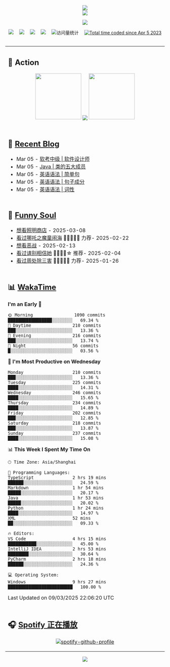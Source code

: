<div align="center">

<img src="https://capsule-render.vercel.app/api?type=waving&color=timeGradient&height=300&&section=header&text=HI%20THERE!&fontSize=90&fontAlign=50&fontAlignY=30&desc=I%E2%80%99m%20@LI%20SIR%20%F0%9F%91%8B&descAlign=50&descSize=30&descAlignY=60&animation=twinkling" />

<div align="center">

  <!-- dynamic typing effect 动态打字效果 -->
  <div align="center">
    <a href="https://lisir.me/">
      <img src="https://readme-typing-svg.herokuapp.com/?lines=今日事，今日毕;任何不能摧毁你的东西;都将使你更加强大;你需要掌控自己的生活;而不是被生活掌控&center=true&size=25">
    </a>
  </div>

  <!-- knock code pictures 敲代码的图片 -->
  <img order-radius="100px" src="https://cdn.jsdelivr.net/gh/wkwbk/wkwbk/assets/images/001.gif"><br>

  <!-- profile logo 个人资料徽标 -->
  <div align="center">
    <a href="https://lisir.me/" title="点击跳转"><img src="https://img.shields.io/badge/Blog-%E4%B8%AA%E4%BA%BA%E5%8D%9A%E5%AE%A2-red"></a>&emsp;
    <a href="https://photo.lisir.me/" title="点击跳转"><img src="https://img.shields.io/badge/Photo-%E6%97%B6%E5%85%89%E7%9B%B8%E5%86%8C-blue"></a>&emsp;
    <a href="https://cloud.lisir.me/" title="点击跳转"><img src="https://img.shields.io/badge/Cloud%20Disk-%E6%88%91%E7%9A%84%E4%BA%91%E7%9B%98-green"></a>&emsp;
    <a href="https://nz.lisir.me/" title="点击跳转"><img src="https://img.shields.io/badge/%E5%93%AA%E5%90%92-%E7%9B%91%E6%8E%A7%E9%9D%A2%E6%9D%BF-blueviolet"></a>&emsp;
    <!-- visitor -->
    <img src="https://komarev.com/ghpvc/?username=wkwbk&label=Views&color=orange&style=flat" alt="访问量统计" />&emsp;
    <a href="https://wakatime.com/@2237354f-824a-4472-ae76-c1eca96c8908"><img src="https://wakatime.com/badge/user/2237354f-824a-4472-ae76-c1eca96c8908.svg" alt="Total time coded since Apr 5 2023" /></a>
  </div>

</div>

<br>

<div align="center">

<table>

<tr><td>

## 🚀 Action

<!-- github-readme-streak-stats 连续提交代码天数记录 -->
<div align="center">
  <img width="145" src="https://cdn.jsdelivr.net/gh/wkwbk/wkwbk/assets/images/002.png">
  <img align="center" src="https://github-readme-stats.vercel.app/api?username=wkwbk&show_icons=true&theme=transparent">
  <img width="145" src="https://cdn.jsdelivr.net/gh/wkwbk/wkwbk/assets/images/001.png">
</div>

<br>

</td></tr>

<tr><td>

<!-- 近期博客 -->
## 📃 [Recent Blog](https://lisir.me/)

<!-- feed start -->
- Mar 05 - [软考中级 | 软件设计师](https://lisir.me/Exam/SDE/00.软考中级-软件设计师)
- Mar 05 - [Java | 类的五大成员](https://lisir.me/Notes/Lang/Java/第一阶段/05.Java-类的五大成员)
- Mar 05 - [英语语法 | 简单句](https://lisir.me/Notes/Lang/English/02.英语语法-简单句)
- Mar 05 - [英语语法 | 句子成分](https://lisir.me/Notes/Lang/English/01.英语语法-句子成分)
- Mar 05 - [英语语法 | 词性](https://lisir.me/Notes/Lang/English/03.英语语法-词性)
<!-- feed end -->

</td></tr>

<tr><td>

<!-- 豆瓣 -->
## 🤾 [Funny Soul](https://movie.douban.com/people/li778057151)

<!-- START_SECTION:douban -->
* <a href='http://movie.douban.com/subject/36318331/' target='_blank'>想看照明商店</a> - 2025-03-08
* <a href='http://movie.douban.com/subject/34780991/' target='_blank'>看过哪吒之魔童闹海</a> 🌟🌟🌟🌟🌟 力荐- 2025-02-22
* <a href='http://movie.douban.com/subject/10604851/' target='_blank'>想看恶战</a> - 2025-02-13
* <a href='http://movie.douban.com/subject/35295017/' target='_blank'>看过请别相信她</a> 🌟🌟🌟🌟☆ 推荐- 2025-02-04
* <a href='http://movie.douban.com/subject/36151692/' target='_blank'>看过周处除三害</a> 🌟🌟🌟🌟🌟 力荐- 2025-01-26
<!-- END_SECTION:douban -->

</td></tr>

<tr><td>

<!-- wakatime 统计 -->
## 📊 [WakaTime](https://wakatime.com/@wkwbk)

<!--START_SECTION:waka-->
**I'm an Early 🐤** 

```text
🌞 Morning                1090 commits        █████████████████░░░░░░░░   69.34 % 
🌆 Daytime                210 commits         ███░░░░░░░░░░░░░░░░░░░░░░   13.36 % 
🌃 Evening                216 commits         ███░░░░░░░░░░░░░░░░░░░░░░   13.74 % 
🌙 Night                  56 commits          █░░░░░░░░░░░░░░░░░░░░░░░░   03.56 % 
```
📅 **I'm Most Productive on Wednesday** 

```text
Monday                   210 commits         ███░░░░░░░░░░░░░░░░░░░░░░   13.36 % 
Tuesday                  225 commits         ████░░░░░░░░░░░░░░░░░░░░░   14.31 % 
Wednesday                246 commits         ████░░░░░░░░░░░░░░░░░░░░░   15.65 % 
Thursday                 234 commits         ████░░░░░░░░░░░░░░░░░░░░░   14.89 % 
Friday                   202 commits         ███░░░░░░░░░░░░░░░░░░░░░░   12.85 % 
Saturday                 218 commits         ███░░░░░░░░░░░░░░░░░░░░░░   13.87 % 
Sunday                   237 commits         ████░░░░░░░░░░░░░░░░░░░░░   15.08 % 
```


📊 **This Week I Spent My Time On** 

```text
🕑︎ Time Zone: Asia/Shanghai

💬 Programming Languages: 
TypeScript               2 hrs 19 mins       ██████░░░░░░░░░░░░░░░░░░░   24.59 % 
Markdown                 1 hr 54 mins        █████░░░░░░░░░░░░░░░░░░░░   20.17 % 
Java                     1 hr 53 mins        █████░░░░░░░░░░░░░░░░░░░░   20.02 % 
Python                   1 hr 24 mins        ████░░░░░░░░░░░░░░░░░░░░░   14.97 % 
XML                      52 mins             ██░░░░░░░░░░░░░░░░░░░░░░░   09.33 % 

🔥 Editors: 
VS Code                  4 hrs 15 mins       ███████████░░░░░░░░░░░░░░   45.00 % 
IntelliJ IDEA            2 hrs 53 mins       ████████░░░░░░░░░░░░░░░░░   30.64 % 
PyCharm                  2 hrs 18 mins       ██████░░░░░░░░░░░░░░░░░░░   24.36 % 

💻 Operating System: 
Windows                  9 hrs 27 mins       █████████████████████████   100.00 % 
```


 Last Updated on 09/03/2025 22:06:20 UTC
<!--END_SECTION:waka-->

</td></tr>

<tr><td>

## 🎧 [Spotify 正在播放](https://open.spotify.com/user/31s4ftvnfnus65uynvxmxu7rkfom)

<div align="center">

  [![spotify-github-profile](https://spotify-github-profile.kittinanx.com/api/view?uid=31s4ftvnfnus65uynvxmxu7rkfom&cover_image=true&theme=default&show_offline=true&background_color=121212&interchange=true&bar_color_cover=true)](https://spotify-github-profile.kittinanx.com/api/view?uid=31s4ftvnfnus65uynvxmxu7rkfom&redirect=true)

</div>

</td></tr>

</table>

</div>

<img src="https://capsule-render.vercel.app/api?type=waving&color=timeGradient&height=300&&section=footer&text=THE%20END!&fontSize=90&fontAlign=50&fontAlignY=70&desc=Hope%20your%20program%20is%20bug-free!&descAlign=50&descSize=30&descAlignY=40&animation=twinkling" />

</div>
